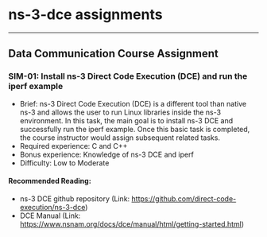 # ns-3-dce assignments
--------------------------
## Data Communication Course Assignment 
### SIM-01: Install ns-3 Direct Code Execution (DCE) and run the iperf example
* Brief: ns-3 Direct Code Execution (DCE) is a different tool than native ns-3 and allows the user to run Linux libraries inside the ns-3 environment. In this task, the main goal is to install ns-3 DCE and successfully run the iperf example. Once this basic task is completed, the course instructor would assign subsequent related tasks.
* Required experience: C and C++
* Bonus experience: Knowledge of ns-3 DCE and iperf
* Difficulty: Low to Moderate
#### Recommended Reading:
* ns-3 DCE github repository (Link: https://github.com/direct-code-execution/ns-3-dce)
* DCE Manual (Link: https://www.nsnam.org/docs/dce/manual/html/getting-started.html)
